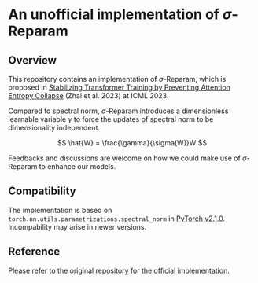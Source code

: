 # An unofficial implementation of $\sigma$-Reparam

## Overview

This repository contains an implementation of $\sigma$-Reparam, which is proposed in [Stabilizing Transformer Training by Preventing Attention Entropy Collapse](https://proceedings.mlr.press/v202/zhai23a/zhai23a.pdf) (Zhai et al. 2023) at ICML 2023.

Compared to spectral norm, $\sigma$-Reparam introduces a dimensionless learnable variable $\gamma$ to force the updates of spectral norm to be dimensionality independent.

$$
\hat{W} = \frac{\gamma}{\sigma(W)}W
$$

Feedbacks and discussions are welcome on how we could make use of $\sigma$-Reparam to enhance our models.

## Compatibility

The implementation is based on `torch.nn.utils.parametrizations.spectral_norm` in [PyTorch v2.1.0](https://github.com/pytorch/pytorch/releases/tag/v2.1.0). Incompability may arise in newer versions.

## Reference

Please refer to the [original repository](https://github.com/apple/ml-sigma-reparam) for the official implementation.
